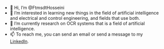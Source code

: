 - 👋 Hi, I’m @FtmsdtHosseini 
- 👀 I’m interested in learning new things in the field of artificial intelligence and electrical and control engineering, and fields that use both. 
- 🌱 I’m currently research on OCR systems that is a field of artificial intelligence.
- 📫 To reach me, you can send an email or send a message to my [LinkedIn](https://www.linkedin.com/in/fatemesadat-hosseini/).

<!---
FtmsdtHosseini/FtmsdtHosseini is a ✨ special ✨ repository because its `README.md` (this file) appears on your GitHub profile.
You can click the Preview link to take a look at your changes.
--->
